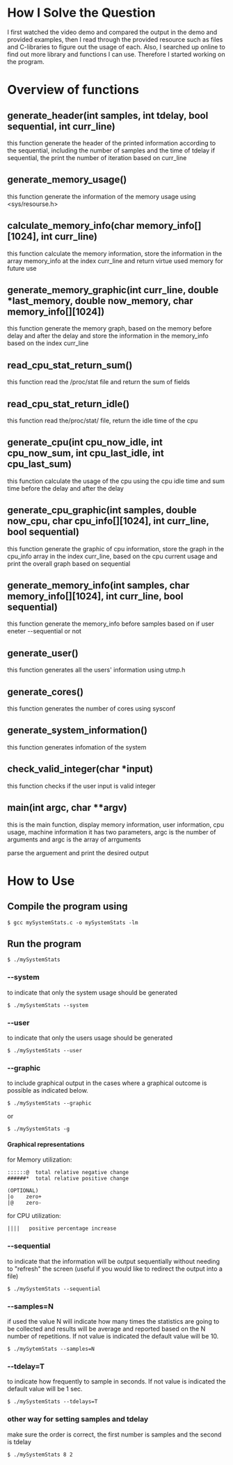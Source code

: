 # **How I Solve the Question**
I first watched the video demo and compared the output in the demo and provided examples, then I read through
the provided resource such as files and C-libraries to figure out the usage of each. Also, I searched up online to find
out more library and functions I can use. Therefore I started working on the program. 


# **Overview of functions**

## generate_header(int samples, int tdelay, bool sequential, int curr_line)
this function generate the header of the printed information according to the sequential, including the number of samples and the time of tdelay
if sequential, the print the number of iteration based on curr_line

## generate_memory_usage()
this function generate the information of the memory usage using <sys/resourse.h>

## calculate_memory_info(char memory_info[][1024], int curr_line)
this function calculate the memory information, store the information in the array memory_info at the index curr_line
and return virtue used memory for future use

## generate_memory_graphic(int curr_line, double *last_memory, double now_memory, char memory_info[][1024])
this function generate the memory graph, based on the memory before delay and after the delay
and store the information in the memory_info based on the index curr_line

## read_cpu_stat_return_sum()
this function read the /proc/stat file and return the sum of fields

## read_cpu_stat_return_idle()
this function read the/proc/stat/ file, return the idle time of the cpu

## generate_cpu(int cpu_now_idle, int cpu_now_sum, int cpu_last_idle, int cpu_last_sum)
this function calculate the usage of the cpu using the cpu idle time and sum time before the delay and after the delay

## generate_cpu_graphic(int samples, double now_cpu, char cpu_info[][1024], int curr_line, bool sequential)
this function generate the graphic of cpu information, store the graph in the cpu_info array in the index curr_line, based on the cpu current usage
and print the overall graph based on sequential

## generate_memory_info(int samples, char memory_info[][1024], int curr_line, bool sequential)
this function generate the memory_info before samples based on if user eneter --sequential or not

## generate_user()
this function generates all the users' information using utmp.h

## generate_cores()
this function generates the number of cores using sysconf

## generate_system_information()
this function generates infomation of the system

## check_valid_integer(char *input)
this function checks if the user input is valid integer

## main(int argc, char **argv)
this is the main function, display memory information, user information, cpu usage, machine information
it has two parameters, argc is the number of arguments and argc is the array of arrguments

parse the arguement and print the desired output

# **How to Use**

## Compile the program using 
```
$ gcc mySystemStats.c -o mySystemStats -lm
```
## Run the program
```
$ ./mySystemStats
```

### --system
to indicate that only the system usage should be generated
```
$ ./mySystemStats --system
```

### --user
to indicate that only the users usage should be generated
```
$ ./mySystemStats --user
```

### --graphic
 to include graphical output in the cases where a graphical outcome is possible as indicated below.
```
$ ./mySystemStats --graphic
```
or
```
$ ./mySystemStats -g
```
#### Graphical representations
for Memory utilization:
````
::::::@  total relative negative change
######*  total relative positive change

(OPTIONAL)
|o    zero+
|@    zero-
````

for CPU utilization:
````
||||   positive percentage increase
````

### --sequential
to indicate that the information will be output sequentially without needing to "refresh" the screen 
(useful if you would like to redirect the output into a file)
```
$ ./mySystemStats --sequential
```

### --samples=N
if used the value N will indicate how many times the statistics are going to be collected and results will be average and reported based on the N number of repetitions.
If not value is indicated the default value will be 10.
```
$ ./mySytemStats --samples=N
```

### --tdelay=T
to indicate how frequently to sample in seconds.
If not value is indicated the default value will be 1 sec.
```
$ ./mySystemStats --tdelays=T
```
### other way for setting samples and tdelay
make sure the order is correct, the first number is samples and the second is tdelay
```
$ ./mySystemStats 8 2
```

